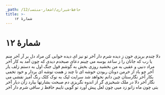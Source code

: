 ```yaml
---
_path: /حافظ-شیرازی/اشعار-منتسب/12
title: >-
    شمارهٔ ۱۲
---
```

# شمارهٔ ۱۲

دلا چندم بریزی خون ز دیده شرم دار آخر
تو نیز ای دیده خوابی کن مراد دل بر آر آخر
منم یا رب که جانان را ز ساعد بوسه می چینم
دعای صبحدم دیدی که چون آمد به کار آخر 
مراد دنیی و عقبی به من بخشید روزی بخش
به گوشم قول جنگ اول به دستم زلف یار آخر 
چو باد از خرمن دونان ربودن خوشه ای تا چند
ز همت توشه ای بردار و خود تخمی بکار آخر 
نگارستان چین دانم نخواهد شد سرایت لیک
به نوک کلک رنگ آمیز نقشی می نگار آخر 
دلا در ملک شبخیزی گر از اندوه نگریزی
دم صبحت بشارتها بیارد زآن دیار آخر 
بتی چون ماه زانو زد میی چون لعل پیش آورد
تو گویی تایبم حافظ ز ساقی شرم دار آخر
